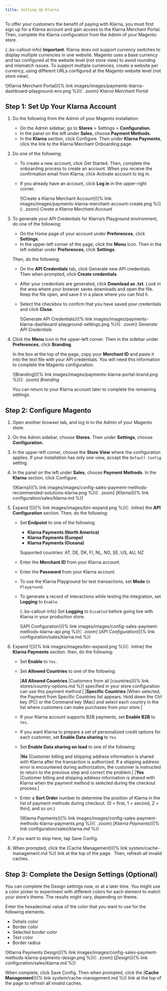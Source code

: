 ```yaml
---
title: Setting Up Klarna
---
```


To offer your customers the benefit of paying with Klarna, you must first sign up for a Klarna account and gain access to the Klarna Merchant Portal. Then, complete the Klarna configuration from the Admin of your Magento store.

{:.bs-callout-info}
**Important**: Klarna does not support currency switches to display multiple currencies in one website. Magento uses a base currency and tax configured at the website level (not store view) to avoid rounding and mismatch issues. To support multiple currencies, create a website per currency, using different URLs configured at the Magento website level (not store view).

![Klarna Merchant Portal]({% link images/images/payments-klarna-dashboard-playground-env.png %}){: .zoom}
_Klarna Merchant Portal_

## Step 1: Set Up Your Klarna Account

1. Do the following from the Admin of your Magento installation:

   - On the Admin sidebar, go to **Stores** > Settings > **Configuration**.
   - In the panel on the left under **Sales**, choose **Payment Methods**.
   - In the **Klarna** section, click <span class="btn">Configure</span>. Then under **Klarna Payments**, click the link to the Klarna Merchant Onboarding page.

1. Do one of the following:

   - To create a new account, click <span class="btn">Get Started</span>. Then, complete the onboarding process to create an account. When you receive the confirmation email from Klarna, click <span class="btn">Activate account</span> to log in.
   - If you already have an account, click **Log in** in the upper-right corner.

     ![Create a Klarna Merchant Account]({% link images/images/payments-klarna-merchant-account-create.png %}){: .zoom}
     _Create a Klarna Merchant Account_

1. To generate your API Credentials for Klarna’s Playground environment, do one of the following:

   - On the Home page of your account under **Preferences**, click  **Settings**.
   - In the upper-left corner of the page, click the **Menu** icon. Then in the left sidebar under **Preferences**, click **Settings**.

   Then, do the following:

   - On the **API Credentials** tab, click <span class="btn">Generate new API credentials</span>. Then when prompted, click **Create credentials**.
   - After your credentials are generated, click **Download as .txt**. Look in the area where your browser saves downloads and open the file. Keep the file open, and save it in a place where you can find it.
   - Select the checkbox to confirm that you have saved your credentials and click **Close**.

     ![Generate API Credentials]({% link images/images/payments-klarna-dashboard-playground-settings.png %}){: .zoom}
     _Generate API Credentials_

1. Click the **Menu** icon in the upper-left corner. Then in the sidebar under **Preferences**, click **Branding**.

     In the box at the top of the page, copy your **Merchant ID** and paste it into the text file with your API credentials. You will need this information to complete the Magento configuration.

     ![Branding]({% link images/images/payments-klarna-portal-brand.png %}){: .zoom}
     _Branding_

     You can return to your Klarna account later to complete the remaining settings.

## Step 2: Configure Magento

1. Open another browser tab, and log in to the Admin of your Magento store.

1. On the Admin sidebar, choose **Stores**. Then under **Settings**, choose **Configuration**.

1. In the upper-left corner, choose the **Store View** where the configuration applies. If your installation has only one view, accept the `Default Config` setting.

1. In the panel on the left under **Sales**, choose **Payment Methods**. In the **Klarna** section, click <span class="btn">Configure</span>.

   ![Klarna]({% link images/images/config-sales-payment-methods-recommended-solutions-klarna.png %}){: .zoom}
   [_Klarna_]({% link configuration/sales/klarna.md %})

1. Expand ![]({% link images/images/btn-expand.png %}){: .Inline} the **API Configuration** section. Then, do the following:

   - Set **Endpoint** to one of the following:

      - **Klarna Payments (North America)**
      - **Klarna Payments (Europe)**
      - **Klarna Payments (Oceana)**
      
      Supported countries:  AT, DE, DK, FI, NL, NO, SE, US, AU, NZ  

   - Enter the **Merchant ID** from your Klarna account.
   - Enter the **Password** from your Klarna account.
   - To use the Klarna Playground for test transactions, set **Mode** to `Playground`.
   - To generate a record of interactions while testing the integration, set **Logging** to `Enable`.

     {:.bs-callout-info}
     Set **Logging** to `Disabled` before going live with Klarna in your production store.

     ![API Configuration]({% link images/images/config-sales-payment-methods-klarna-api.png %}){: .zoom}
     [_API Configuration_]({% link configuration/sales/klarna.md %})

1. Expand ![]({% link images/images/btn-expand.png %}){: .Inline} the **Klarna Payments** section. then, do the following:

   - Set **Enable** to `Yes`.
   - Set **Allowed Countries** to one of the following:

      |**All Allowed Countries** |Customers from all [countries]({% link stores/country-options.md %}) specified in your store configuration can use this payment method.|
      |**Specific Countries** |When selected, the Payment from Specific Countries list appears. Hold down the Ctrl key (PC) or the Command key (Mac) and select each country in the list where customers can make purchases from your store.|

   - If your Klarna account supports B2B payments, set **Enable B2B** to `Yes`.
   - If you want Klarna to prepare a set of personalized credit options for each customer, set **Enable Data sharing** to `Yes`.

   - Set **Enable Data sharing on load** to one of the following:

     |**No** |Customer billing and shipping address information is shared with Klarna after the transaction is authorized. If a shipping address error is encountered during authorization, the customer is instructed to return to the previous step and correct the problem.|
     |**Yes** |Customer billing and shipping address information is shared with Klarna when the payment method is selected during the checkout process.|

   - Enter a **Sort Order** number to determine the position of Klarna in the list of payment methods during checkout. (0 = first, 1 = second, 2 = third, and so on.)

     ![Klarna Payments]({% link images/images/config-sales-payment-methods-klarna-payments.png %}){: .zoom}
     [_Klarna Payments_]({% link configuration/sales/klarna.md %})

1. If you want to stop here, tap <span class="btn">Save Config</span>.

1. When prompted, click the [Cache Management]({% link system/cache-management.md %}) link at the top of the page.  Then, refresh all invalid caches.

## Step 3: Complete the Design Settings **(Optional)**

You can complete the Design settings now, or at a later time. You might use a color picker to experiment with different colors for each element to match your store’s theme. The results might vary, depending on theme.

Enter the hexadecimal value of the color that you want to use for the following elements.

- Details color
- Border color
- Selected border color
- Text color
- Border radius

![Klarna Payments Design]({% link images/images/config-sales-payment-methods-klarna-payments-design.png %}){: .zoom}
 [_Design_]({% link configuration/sales/klarna.md %})

When complete, click <span class="btn">Save Config</span>. Then when prompted, click the [**Cache Management**]({% link system/cache-management.md %}) link at the top of the page to refresh all invalid caches.
